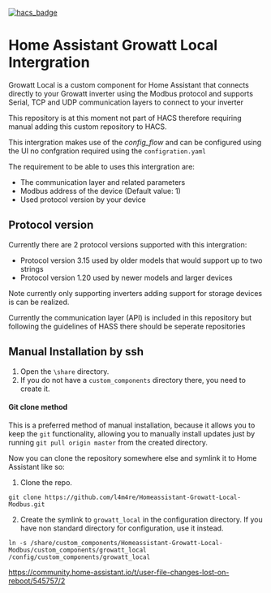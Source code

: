 [![hacs_badge](https://img.shields.io/badge/HACS-Custom-41BDF5.svg?style=for-the-badge)](https://github.com/hacs/integration)

# Home Assistant Growatt Local Intergration
 Growatt Local is a custom component for Home Assistant that connects directly to your Growatt inverter using the Modbus protocol and supports Serial, TCP and UDP communication layers to connect to your inverter

 This repository is at this moment not part of HACS therefore requiring manual adding this custom repository to HACS.

 This intergration makes use of the *config_flow* and can be configured using the UI no confgration required using the `configration.yaml`

 The requirement to be able to uses this intergration are:
 * The communication layer and related parameters
 * Modbus address of the device (Default value: 1)
 * Used protocol version by your device

## Protocol version
Currently there are 2 protocol versions supported with this intergration:
* Protocol version 3.15 used by older models that would support up to two strings
* Protocol version 1.20 used by newer models and larger devices

Note currently only supporting inverters adding support for storage devices is can be realized.

Currently the communication layer (API) is included in this repository but following the guidelines of HASS there should be seperate repositories


## Manual Installation by ssh

1. Open the `\share` directory.
2. If you do not have a `custom_components` directory there, you need to create it.

#### Git clone method

This is a preferred method of manual installation, because it allows you to keep the `git` functionality,
allowing you to manually install updates just by running `git pull origin master` from the created directory.

Now you can clone the repository somewhere else and symlink it to Home Assistant like so:

1. Clone the repo.

```shell
git clone https://github.com/l4m4re/Homeassistant-Growatt-Local-Modbus.git
```

2. Create the symlink to `growatt_local` in the configuration directory.
   If you have non standard directory for configuration, use it instead.

```shell
ln -s /share/custom_components/Homeassistant-Growatt-Local-Modbus/custom_components/growatt_local /config/custom_components/growatt_local
```

https://community.home-assistant.io/t/user-file-changes-lost-on-reboot/545757/2
